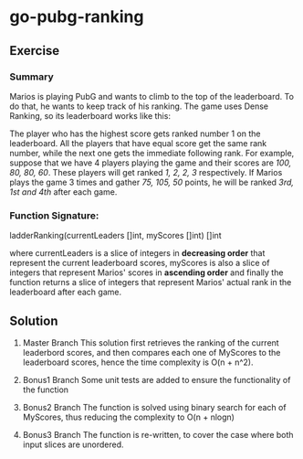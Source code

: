 # go-pubg-ranking

## Exercise

### Summary

Marios is playing PubG and wants to climb to the top of the leaderboard. To do that, he wants to keep track of his ranking. The game uses Dense Ranking, so its leaderboard works like this:

The player who has the highest score gets ranked number 1 on the leaderboard.
All the players that have equal score get the same rank number, while the next one gets the immediate following rank.
For example, suppose that we have 4 players playing the game and their scores are *100, 80, 80, 60*. These players will get ranked *1, 2, 2, 3* respectively. If Marios plays the game 3 times and gather *75, 105, 50* points, he will be ranked *3rd, 1st and 4th* after each game.

### Function Signature:

ladderRanking(currentLeaders []int, myScores []int) []int

where currentLeaders is a slice of integers in **decreasing order** that represent the current leaderboard scores, myScores is also a slice of integers that represent Marios' scores in **ascending order** and finally the function returns a slice of integers that represent Marios' actual rank in the leaderboard after each game.

## Solution

1. Master Branch
This solution first retrieves the ranking of the current leaderbord scores, and then compares each one of MyScores to the leaderboard scores, hence the time complexity is O(n + n^2).

2. Bonus1 Branch
Some unit tests are added to ensure the functionality of the function

3. Bonus2 Branch
The function is solved using binary search for each of MyScores, thus reducing the complexity to O(n + nlogn)

4. Bonus3 Branch
The function is re-written, to cover the case where both input slices are unordered.
